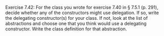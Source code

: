 Exercise 7.42: For the class you wrote for exercise 7.40 in § 7.5.1 (p. 291),
decide whether any of the constructors might use delegation. If so, write the
delegating constructor(s) for your class. If not, look at the list of abstractions
and choose one that you think would use a delegating constructor. Write the
class definition for that abstraction.